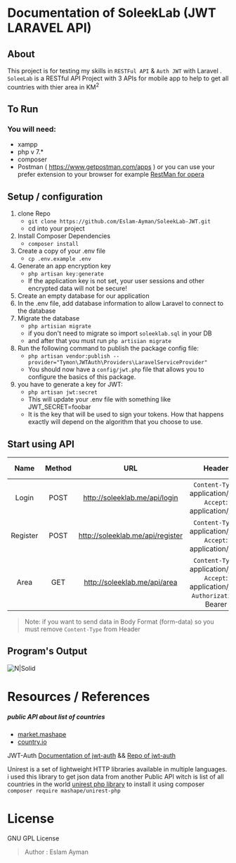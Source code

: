 # Documentation of SoleekLab (JWT LARAVEL API)
## About
This project is  for testing my skills in `RESTFul API` & `Auth JWT` with Laravel  .
`SoleeLab` is a RESTful API Project with 3 APIs for mobile app to help to get all countries with thier area in KM<sup>2</sup>

## To Run
### You will need:
- xampp
- php v 7.*
- composer
- Postman ( https://www.getpostman.com/apps )
or you can use your prefer extension to your browser for example [ RestMan for opera ](https://addons.opera.com/en/extensions/details/restman/)

## Setup / configuration
 1. clone Repo 
    - `git clone https://github.com/Eslam-Ayman/SoleekLab-JWT.git`
    - cd into your project
 2. Install Composer Dependencies
    - ```composer install```
 3. Create a copy of your .env file
    - ```cp .env.example .env```
 4. Generate an app encryption key
    - ```php artisan key:generate```
    - If the application key is not set, your user sessions and other encrypted data will not be secure!
 5. Create an empty database for our application
 6. In the .env file, add database information to allow Laravel to connect to the database
 7. Migrate the database
    - `php artisian migrate`
    - if you don't need to migrate so import `soleeklab.sql` in your DB
    - and after that you must run `php artisian migrate` 
 8. Run the following command to publish the package config file:
    - `php artisan vendor:publish --provider="Tymon\JWTAuth\Providers\LaravelServiceProvider"`
    - You should now have a `config/jwt.php` file that allows you to configure the basics of this package.
 9. you have to generate a key for JWT:
    - `php artisan jwt:secret`
    -  This will update your .env file with something like JWT_SECRET=foobar
    -  It is the key that will be used to sign your tokens. How that happens exactly will depend on the algorithm that you choose to use.

## Start using API
| Name       | Method   | URL                              | Header                                                        | Body ( **RAW** ) not (form-data) |
| :----------: |:--------:| :--------------------------------: | :--------------------------------------------------------------:| :-----:|
| Login      | POST     | http://soleeklab.me/api/login    | `Content-Type`: application/json <br> `Accept`: application/json | `Required Data`: (email, password) <br> `Optional Data`: (null) |
| Register   | POST     | http://soleeklab.me/api/register | `Content-Type`: application/json <br> `Accept`: application/json | `Required Data`: (name, email, password, password_confirmation) <br> `Optional Data`: (null)  |
| Area       | GET      | http://soleeklab.me/api/area     | `Content-Type`: application/json <br> `Accept`: application/json <br> `Authorization`: Bearer <Token-Here> |  null  |

> Note: if you want to send data in Body Format (form-data) so you must remove `Content-Type` from Header

## Program's Output
![N|Solid](https://image.ibb.co/bWeiO0/image.png)

# Resources / References
##### public API about list of countries 
- [ market.mashape ](https://market.mashape.com/fayder/rest-countries-v1#get-all-countries)
- [ country.io ](http://country.io/data/)

JWT-Auth  [ Documentation of jwt-auth](https://jwt-auth.readthedocs.io/en/develop/laravel-installation/) && [Repo of jwt-auth](https://github.com/tymondesigns/jwt-auth/)

Unirest is a set of lightweight HTTP libraries available in multiple languages. i used this library to get json data from another Public API witch is list of all countries in the world  [unirest php library](http://unirest.io/php.html)
to install it using composer `composer require mashape/unirest-php`


# License 
GNU GPL License
> Author : Eslam Ayman 
